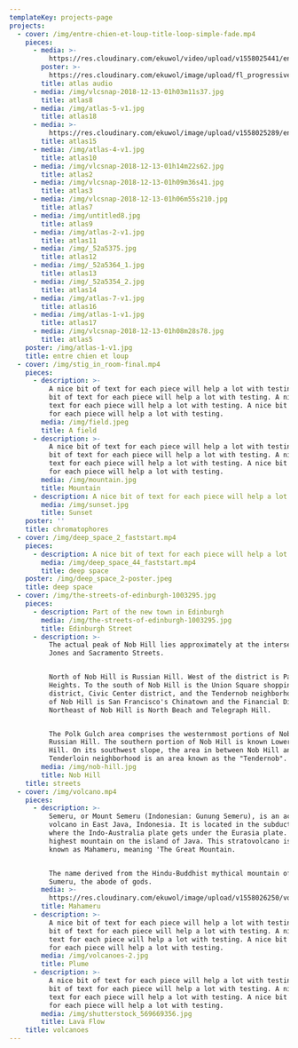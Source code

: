 ```yaml
---
templateKey: projects-page
projects:
  - cover: /img/entre-chien-et-loup-title-loop-simple-fade.mp4
    pieces:
      - media: >-
          https://res.cloudinary.com/ekuwol/video/upload/v1558025441/entre-chien-et-loup/live-at-atlas-128.mp3
        poster: >-
          https://res.cloudinary.com/ekuwol/image/upload/fl_progressive:steep,q_58/v1558025335/entre-chien-et-loup/vlcsnap-2018-12-13-01h08m28s78.jpg
        title: atlas audio
      - media: /img/vlcsnap-2018-12-13-01h03m11s37.jpg
        title: atlas8
      - media: /img/atlas-5-v1.jpg
        title: atlas18
      - media: >-
          https://res.cloudinary.com/ekuwol/image/upload/v1558025289/entre-chien-et-loup/_52a5351_4.jpg
        title: atlas15
      - media: /img/atlas-4-v1.jpg
        title: atlas10
      - media: /img/vlcsnap-2018-12-13-01h14m22s62.jpg
        title: atlas2
      - media: /img/vlcsnap-2018-12-13-01h09m36s41.jpg
        title: atlas3
      - media: /img/vlcsnap-2018-12-13-01h06m55s210.jpg
        title: atlas7
      - media: /img/untitled8.jpg
        title: atlas9
      - media: /img/atlas-2-v1.jpg
        title: atlas11
      - media: /img/_52a5375.jpg
        title: atlas12
      - media: /img/_52a5364_1.jpg
        title: atlas13
      - media: /img/_52a5354_2.jpg
        title: atlas14
      - media: /img/atlas-7-v1.jpg
        title: atlas16
      - media: /img/atlas-1-v1.jpg
        title: atlas17
      - media: /img/vlcsnap-2018-12-13-01h08m28s78.jpg
        title: atlas5
    poster: /img/atlas-1-v1.jpg
    title: entre chien et loup
  - cover: /img/stig_in_room-final.mp4
    pieces:
      - description: >-
          A nice bit of text for each piece will help a lot with testing. A nice
          bit of text for each piece will help a lot with testing. A nice bit of
          text for each piece will help a lot with testing. A nice bit of text
          for each piece will help a lot with testing.
        media: /img/field.jpeg
        title: A field
      - description: >-
          A nice bit of text for each piece will help a lot with testing. A nice
          bit of text for each piece will help a lot with testing. A nice bit of
          text for each piece will help a lot with testing. A nice bit of text
          for each piece will help a lot with testing.
        media: /img/mountain.jpg
        title: Mountain
      - description: A nice bit of text for each piece will help a lot with testing.
        media: /img/sunset.jpg
        title: Sunset
    poster: ''
    title: chromatophores
  - cover: /img/deep_space_2_faststart.mp4
    pieces:
      - description: A nice bit of text for each piece will help a lot with testing.
        media: /img/deep_space_44_faststart.mp4
        title: deep space
    poster: /img/deep_space_2-poster.jpeg
    title: deep space
  - cover: /img/the-streets-of-edinburgh-1003295.jpg
    pieces:
      - description: Part of the new town in Edinburgh
        media: /img/the-streets-of-edinburgh-1003295.jpg
        title: Edinburgh Street
      - description: >-
          The actual peak of Nob Hill lies approximately at the intersection of
          Jones and Sacramento Streets.


          North of Nob Hill is Russian Hill. West of the district is Pacific
          Heights. To the south of Nob Hill is the Union Square shopping
          district, Civic Center district, and the Tendernob neighborhood. East
          of Nob Hill is San Francisco's Chinatown and the Financial District.
          Northeast of Nob Hill is North Beach and Telegraph Hill.


          The Polk Gulch area comprises the westernmost portions of Nob Hill and
          Russian Hill. The southern portion of Nob Hill is known Lower Nob
          Hill. On its southwest slope, the area in between Nob Hill and the
          Tenderloin neighborhood is an area known as the "Tendernob".
        media: /img/nob-hill.jpg
        title: Nob Hill
    title: streets
  - cover: /img/volcano.mp4
    pieces:
      - description: >-
          Semeru, or Mount Semeru (Indonesian: Gunung Semeru), is an active
          volcano in East Java, Indonesia. It is located in the subduction zone,
          where the Indo-Australia plate gets under the Eurasia plate. It is the
          highest mountain on the island of Java. This stratovolcano is also
          known as Mahameru, meaning 'The Great Mountain.


          The name derived from the Hindu-Buddhist mythical mountain of Meru or
          Sumeru, the abode of gods.
        media: >-
          https://res.cloudinary.com/ekuwol/image/upload/v1558026250/volcanoes/mahameru-volcano_lwpiap.jpg
        title: Mahameru
      - description: >-
          A nice bit of text for each piece will help a lot with testing. A nice
          bit of text for each piece will help a lot with testing. A nice bit of
          text for each piece will help a lot with testing. A nice bit of text
          for each piece will help a lot with testing.
        media: /img/volcanoes-2.jpg
        title: Plume
      - description: >-
          A nice bit of text for each piece will help a lot with testing. A nice
          bit of text for each piece will help a lot with testing. A nice bit of
          text for each piece will help a lot with testing. A nice bit of text
          for each piece will help a lot with testing.
        media: /img/shutterstock_569669356.jpg
        title: Lava Flow
    title: volcanoes
---
```


